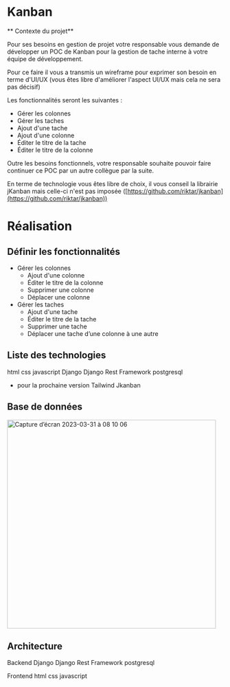 # Kanban

** Contexte du projet**

Pour ses besoins en gestion de projet votre responsable vous demande de développer un POC de Kanban pour la gestion de tache interne à votre équipe de développement.

Pour ce faire il vous a transmis un wireframe pour exprimer son besoin en terme d'UI/UX (vous êtes libre d'améliorer l'aspect UI/UX mais cela ne sera pas décisif)

Les fonctionnalités seront les suivantes :

- Gérer les colonnes
- Gérer les taches
- Ajout d'une tache
- Ajout d'une colonne
- Éditer le titre de la tache
- Éditer le titre de la colonne

Outre les besoins fonctionnels, votre responsable souhaite pouvoir faire continuer ce POC par un autre collègue par la suite.

En terme de technologie vous êtes libre de choix, il vous conseil la librairie jKanban mais celle-ci n'est pas imposée ([https://github.com/riktar/jkanban](https://github.com/riktar/jkanban))

# Réalisation

## Définir les fonctionnalités

- Gérer les colonnes
    - Ajout d'une colonne
    - Éditer le titre de la colonne
    - Supprimer une colonne
    - Déplacer une colonne
- Gérer les taches
    - Ajout d'une tache
    - Éditer le titre de la tache
    - Supprimer une tache
    - Déplacer une tache d’une colonne à une autre
    
## Liste des technologies

  html
  css
  javascript
  Django
  Django Rest Framework
  postgresql

  * pour la prochaine version
  Tailwind
  Jkanban

## Base de données

<img width="486" alt="Capture d’écran 2023-03-31 à 08 10 06" src="https://user-images.githubusercontent.com/112149608/229020790-fd8f524a-db55-4a83-b487-91cdb595bdf4.png">


## Architecture

Backend
  Django
  Django Rest Framework
  postgresql
  
Frontend
  html
  css
  javascript
